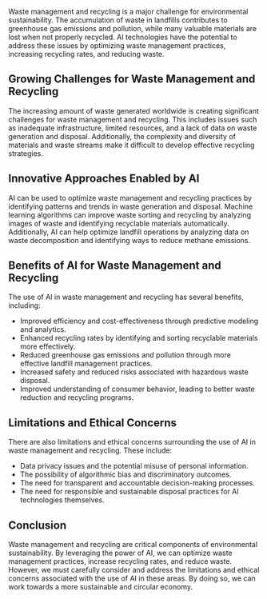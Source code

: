 
Waste management and recycling is a major challenge for environmental sustainability. The accumulation of waste in landfills contributes to greenhouse gas emissions and pollution, while many valuable materials are lost when not properly recycled. AI technologies have the potential to address these issues by optimizing waste management practices, increasing recycling rates, and reducing waste.

Growing Challenges for Waste Management and Recycling
-----------------------------------------------------

The increasing amount of waste generated worldwide is creating significant challenges for waste management and recycling. This includes issues such as inadequate infrastructure, limited resources, and a lack of data on waste generation and disposal. Additionally, the complexity and diversity of materials and waste streams make it difficult to develop effective recycling strategies.

Innovative Approaches Enabled by AI
-----------------------------------

AI can be used to optimize waste management and recycling practices by identifying patterns and trends in waste generation and disposal. Machine learning algorithms can improve waste sorting and recycling by analyzing images of waste and identifying recyclable materials automatically. Additionally, AI can help optimize landfill operations by analyzing data on waste decomposition and identifying ways to reduce methane emissions.

Benefits of AI for Waste Management and Recycling
-------------------------------------------------

The use of AI in waste management and recycling has several benefits, including:

* Improved efficiency and cost-effectiveness through predictive modeling and analytics.
* Enhanced recycling rates by identifying and sorting recyclable materials more effectively.
* Reduced greenhouse gas emissions and pollution through more effective landfill management practices.
* Increased safety and reduced risks associated with hazardous waste disposal.
* Improved understanding of consumer behavior, leading to better waste reduction and recycling programs.

Limitations and Ethical Concerns
--------------------------------

There are also limitations and ethical concerns surrounding the use of AI in waste management and recycling. These include:

* Data privacy issues and the potential misuse of personal information.
* The possibility of algorithmic bias and discriminatory outcomes.
* The need for transparent and accountable decision-making processes.
* The need for responsible and sustainable disposal practices for AI technologies themselves.

Conclusion
----------

Waste management and recycling are critical components of environmental sustainability. By leveraging the power of AI, we can optimize waste management practices, increase recycling rates, and reduce waste. However, we must carefully consider and address the limitations and ethical concerns associated with the use of AI in these areas. By doing so, we can work towards a more sustainable and circular economy.
